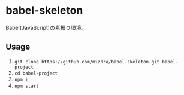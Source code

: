 # babel-skeleton
Babel(JavaScript)の素振り環境。

## Usage
1. ``git clone https://github.com/mizdra/babel-skeleton.git babel-project``
1. ``cd babel-project``
1. ``npm i``
1. ``npm start``